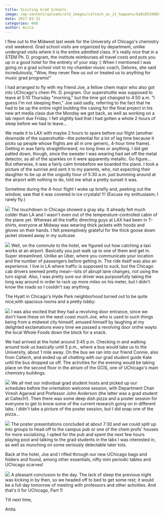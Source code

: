 ```yaml
---
title: Visiting Grad Schools
image: /wp-content/uploads/old_images/caltech_as_it_happens/6a0105349b8251970b01b8d26e064f970c.jpg
date: 2017-03-31
categories: 668
author: Anita
---
```



I flew out to the Midwest last week for the University of Chicago's chemistry visit weekend. Grad school visits are organized by department, unlike undergrad visits where it is the entire admitted class. It's really nice that in a STEM Ph. D. program, the institute reimburses all travel costs and puts you up in a good hotel for the entirety of your stay :) When I mentioned I was going on a grad school visit to my chamber music coach, Delores, she said incredulously, "Wow, they never flew us out or treated us to anything for music grad programs!"

I had arranged to fly with my friend Joe, a fellow chem major who also got into UChicago's chem Ph. D. program. Our supershuttle was supposed to leave at 5:10 Thursday "morning," but the time got changed to 4:50 a.m. "I guess I'm not sleeping then," Joe said sadly, referring to the fact that he had to be up the entire night building the casing for the final project in his new art media class due the Monday we got back, as well as working on a lab report due Friday. I felt slightly bad that I had gotten a whole 2 hours of sleep before we had to leave...

We made it to LAX with maybe 2 hours to spare before our flight (another downside of the supershuttle--the potential for a lot of lag time because it picks up people whose flights are all in one generic, 4-hour time frame). Getting in was fairly straightforward, no long lines or anything. I did get patted down, though, since the sweater I was wearing had set off the metal detector, as all of the sparkles on it were apparently metallic. Go figure... But otherwise, it was a fairly calm timebefore we boarded the plane. I took a picture of the sunrise and sent it to my parents, who, not expecting their daughter to be up at the ungodly hour of 5:30 a.m. just bumming around at the airport with nothing to do, told me what a pretty sunset it was.

Sometime during the 4-hour flight I woke up briefly and, peeking out the window, saw that it was covered in ice crystals! !!! (Excuse my enthusiasm; I rarely fly.)

![](/old_images/6a019b0005f8ce970d01b7c8e3a42d970b-pi.jpg)
The touchdown in Chicago showed a gray sky. It already felt much colder than LA and I wasn't even out of the temperature-controlled cabin of the plane yet. Whereas all the traffic directing guys at LAX had been in T-shirts, everyone at Midway was wearing thick jackets with hoods and gloves on their hands. I felt preemptively grateful for the thick goose down jacket stowed away in my suitcase.


![](/old_images/6a019b0005f8ce970d01bb0986d89c970d-pi.jpg)
Well, on the commute to the hotel, we figured out how catching a taxi works at an airport. Basically you just walk up to one of them and get in. Super streamlined. Unlike an Uber, where you communicate your location and the number of passengers before getting in. The ride itself was also an experience. I live in LA where traffic is supposed to suck, but the Chicago cab drivers seemed pretty mean--lots of abrupt lane changes, not using the turn signal. Also, I was pretty sure our driver was purposefully taking the long way around in order to rack up more miles on his meter, but I didn't know the roads so I couldn't say anything.

The Hyatt in Chicago's Hyde Park neighborhood turned out to be quite nice,with spacious rooms and a pretty lobby:

![](/old_images/6a019b0005f8ce970d01b8d26e06af970c-pi.jpg)
I was also excited that they had a revolving door entrance, since we don't have these on the west coast much.Joe, who is used to such things being from a midwest city himself, amused himself by laughing at my delighted exclamations every time we passed a revolving door onthe wayto the local Whole Foods down the block for a snack.

We had arrived at the hotel around 3:45 p.m. Checking in and walking around took us basically until 5 p.m., where a bus would take us to the University, about 1 mile away. On the bus we ran into our friend Connie, also from Caltech, and ended up all chatting with our grad student guide Kate until the bus dropped us off. The activities for the evening would be taking place on the second floor in the atrium of the GCIS, one of UChicago's main chemistry buildings.


![](/old_images/6a019b0005f8ce970d01bb0986d93b970d-pi.jpg)
We all met our individual grad student hosts and picked up our schedules before the orientation welcome session, with Department Chair Viresh Agarwal and Professor John Anderson (the latter was a grad student at Caltech!). Then there was some deep dish pizza and a poster session for everyone to get to know some of the current research going on in different labs. I didn't take a picture of the poster session, but I did snap one of the pizza...


![](/old_images/caltech_as_it_happens/6a0105349b8251970b01b7c8e3a4a6970b.jpg)
The poster presentations concluded at about 7:30 and we could split up into groups to head off to the campus pub or one of the chem profs' houses for more socializing. I opted for the pub and spent the next few hours playing pool and talking to the grad students in the labs I was interested in, as well as munching on some seriously delectable tater tots.

Back at the hotel, Joe and I rifled through our new UChicago bags and folders and found, among other essentials, nifty mini periodic tables and UChicago scarves!

![](/old_images/caltech_as_it_happens/6a0105349b8251970b01b7c8e3a4b3970b.jpg)
A pleasant conclusion to the day. The lack of sleep the previous night was kicking in by then, so we headed off to bed to get some rest; it would be a full day tomorrow of meeting with professors and other activities. And that's it for UChicago, Part 1!

Till next time,

Anita

